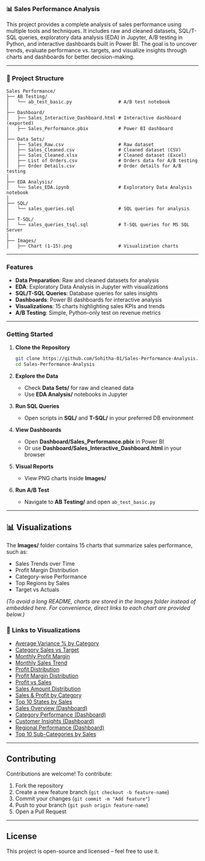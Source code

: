 ### 📊 Sales Performance Analysis  

This project provides a complete analysis of sales performance using multiple tools and techniques. It includes raw and cleaned datasets, SQL/T-SQL queries, exploratory data analysis (EDA) in Jupyter, A/B testing in Python, and interactive dashboards built in Power BI. The goal is to uncover trends, evaluate performance vs. targets, and visualize insights through charts and dashboards for better decision-making.

---

### 📂 Project Structure  

```
Sales Performance/
├── AB Testing/
│   └── ab_test_basic.py                 # A/B test notebook
│
├── Dashboard/
│   ├── Sales_Interactive_Dashboard.html # Interactive dashboard (exported)
│   ├── Sales_Performance.pbix           # Power BI dashboard
│
├── Data Sets/
│   ├── Sales_Raw.csv                    # Raw dataset
│   ├── Sales_Cleaned.csv                # Cleaned dataset (CSV)
│   ├── Sales_Cleaned.xlsx               # Cleaned dataset (Excel)
│   ├── List of Orders.csv               # Orders data for A/B testing
│   ├── Order Details.csv                # Order details for A/B testing
│
├── EDA Analysis/
│   └── Sales_EDA.ipynb                  # Exploratory Data Analysis notebook
│
├── SQL/
│   └── sales_queries.sql                # SQL queries for analysis
│
├── T-SQL/
│   └── sales_queries_tsql.sql           # T-SQL queries for MS SQL Server
│
├── Images/
│   ├── Chart (1-15).png                 # Visualization charts

```

---

### Features  

- **Data Preparation**: Raw and cleaned datasets for analysis
- **EDA**: Exploratory Data Analysis in Jupyter with visualizations
- **SQL/T-SQL Queries**: Database queries for sales insights
- **Dashboards**: Power BI dashboards for interactive analysis
- **Visualizations**: 15 charts highlighting sales KPIs and trends
- **A/B Testing**: Simple, Python-only test on revenue metrics

---

### Getting Started  
1. **Clone the Repository**
    
    ```bash
    git clone https://github.com/Sohitha-01/Sales-Performance-Analysis.git
    cd Sales-Performance-Analysis
    ```

2. **Explore the Data**
    
    - Check **Data Sets/** for raw and cleaned data
    - Use **EDA Analysis/** notebooks in Jupyter

3. **Run SQL Queries**
    
    - Open scripts in **SQL/** and **T-SQL/** in your preferred DB environment

4. **View Dashboards**
    
    - Open **Dashboard/Sales_Performance.pbix** in Power BI
    - Or use **Dashboard/Sales_Interactive_Dashboard.html** in your browser

5. **Visual Reports**
    
    - View PNG charts inside **Images/**

6. **Run A/B Test**
    
    - Navigate to **AB Testing/** and open `ab_test_basic.py`

---

## 📊 Visualizations  

The **Images/** folder contains 15 charts that summarize sales performance, such as:  
- Sales Trends over Time  
- Profit Margin Distribution  
- Category-wise Performance  
- Top Regions by Sales  
- Target vs Actuals  

*(To avoid a long README, charts are stored in the Images folder instead of embedded here. For convenience, direct links to each chart are provided below.)*  

### 🔗 Links to Visualizations  
- [Average Variance % by Category](Images/Average%20Variance%20%25%20by%20Category.png)  
- [Category Sales vs Target](Images/Categort%20Slaes%20vs%20Target.png)  
- [Monthly Profit Margin](Images/Monthly%20Profit%20Margin.png)  
- [Monthly Sales Trend](Images/Monthly%20Sales%20Trend.png)  
- [Profit Distribution](Images/Profit%20Distribution.png)  
- [Profit Margin Distribution](Images/Profit%20Margin%20Distribution.png)  
- [Profit vs Sales](Images/Profit%20vs%20Sales.png)  
- [Sales Amount Distribution](Images/Sales%20Amount%20Distribution.png)  
- [Sales & Profit by Category](Images/Sales%26Profit%20by%20Category.png)  
- [Top 10 States by Sales](Images/Top%2010%20States%20by%20Sales.png)  
- [Sales Overview (Dashboard)](Images/Sales%20Overview.png)  
- [Category Performance (Dashboard)](Images/Category%20Performance.png)  
- [Customer Insights (Dashboard)](Images/Customer%20Insights.png)  
- [Regional Performance (Dashboard)](Images/Regional%20Performance.png)  
- [Top 10 Sub-Categories by Sales](Images/Top%2010%20Sub-Categories%20by%20Sales.png)   

---

## Contributing  

Contributions are welcome! To contribute:  

1. Fork the repository  
2. Create a new feature branch (`git checkout -b feature-name`)  
3. Commit your changes (`git commit -m "Add feature"`)  
4. Push to your branch (`git push origin feature-name`)  
5. Open a Pull Request  

---

## License
This project is open-source and licensed – feel free to use it.

